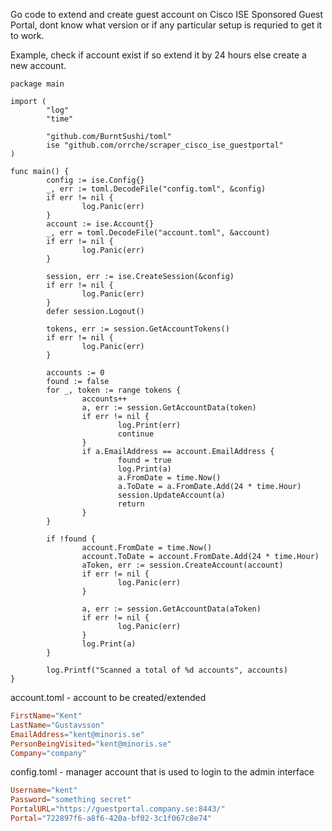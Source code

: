 Go code to extend and create guest account on Cisco ISE Sponsored Guest Portal, dont know what version or if any particular setup is requried to get it to work.

Example, check if account exist if so extend it by 24 hours else create a new account.
```  golang
package main

import (
        "log"
        "time"

        "github.com/BurntSushi/toml"
        ise "github.com/orrche/scraper_cisco_ise_guestportal"
)

func main() {
        config := ise.Config{}
        _, err := toml.DecodeFile("config.toml", &config)
        if err != nil {
                log.Panic(err)
        }
        account := ise.Account{}
        _, err = toml.DecodeFile("account.toml", &account)
        if err != nil {
                log.Panic(err)
        }

        session, err := ise.CreateSession(&config)
        if err != nil {
                log.Panic(err)
        }
        defer session.Logout()

        tokens, err := session.GetAccountTokens()
        if err != nil {
                log.Panic(err)
        }

        accounts := 0
        found := false
        for _, token := range tokens {
                accounts++
                a, err := session.GetAccountData(token)
                if err != nil {
                        log.Print(err)
                        continue
                }
                if a.EmailAddress == account.EmailAddress {
                        found = true
                        log.Print(a)
                        a.FromDate = time.Now()
                        a.ToDate = a.FromDate.Add(24 * time.Hour)
                        session.UpdateAccount(a)
                        return
                }
        }

        if !found {
                account.FromDate = time.Now()
                account.ToDate = account.FromDate.Add(24 * time.Hour)
                aToken, err := session.CreateAccount(account)
                if err != nil {
                        log.Panic(err)
                }

                a, err := session.GetAccountData(aToken)
                if err != nil {
                        log.Panic(err)
                }
                log.Print(a)
        }

        log.Printf("Scanned a total of %d accounts", accounts)
}
```

account.toml - account to be created/extended
``` toml
FirstName="Kent"
LastName="Gustavsson"
EmailAddress="kent@minoris.se"
PersonBeingVisited="kent@minoris.se"
Company="company"              
```

config.toml - manager account that is used to login to the admin interface
``` toml
Username="kent"
Password="something secret"
PortalURL="https://guestportal.company.se:8443/"
Portal="722897f6-a8f6-420a-bf02-3c1f067c8e74"
```
